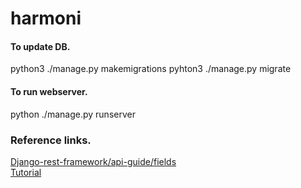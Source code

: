 # harmoni

#### To update DB.
python3 ./manage.py makemigrations
pyhton3 ./manage.py migrate

#### To run webserver.
python ./manage.py runserver

### Reference links.
[Django-rest-framework/api-guide/fields](https://www.django-rest-framework.org/api-guide/fields/#charfield)\
[Tutorial](https://www.youtube.com/playlist?list=PLzMcBGfZo4-kCLWnGmK0jUBmGLaJxvi4j)
